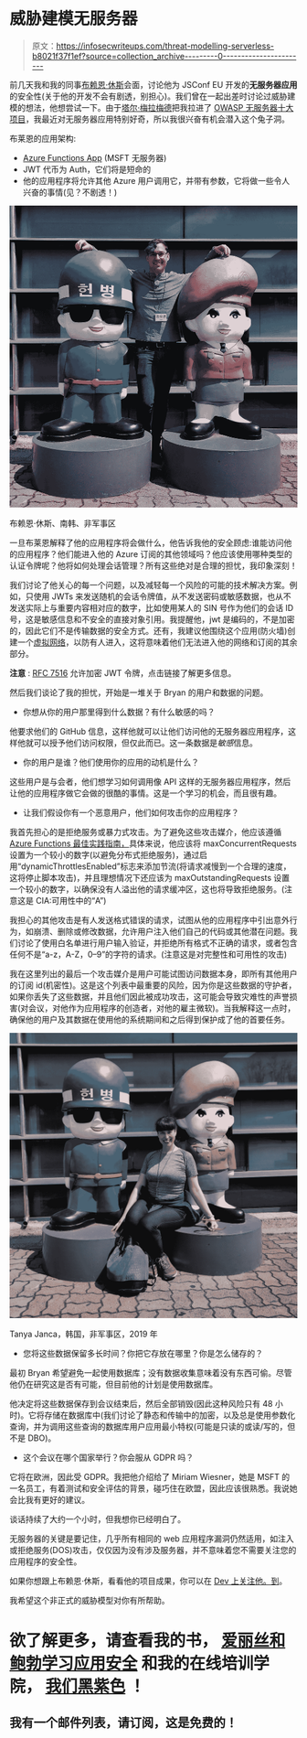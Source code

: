 # 威胁建模无服务器

> 原文：<https://infosecwriteups.com/threat-modelling-serverless-b8021f37f1ef?source=collection_archive---------0----------------------->

前几天我和我的同事[布赖恩·休斯](https://twitter.com/nebrius)会面，讨论他为 JSConf EU 开发的**无服务器应用**的安全性(关于他的开发不会有剧透，别担心)。我们曾在一起出差时讨论过威胁建模的想法，他想尝试一下。由于[塔尔·梅拉梅德](https://twitter.com/_nu11p0inter)把我拉进了 [OWASP 无服务器十大项目](https://www.owasp.org/index.php/OWASP_Serverless_Top_10_Project)，我最近对无服务器应用特别好奇，所以我很兴奋有机会潜入这个兔子洞。

布莱恩的应用架构:

*   [Azure Functions App](https://azure.microsoft.com/services/functions/?WT.mc_id=azuremedium-blog-tajanca) (MSFT 无服务器)
*   JWT 代币为 Auth，它们将是短命的
*   他的应用程序将允许其他 Azure 用户调用它，并带有参数，它将做一些令人兴奋的事情(见？不剧透！)

![](img/9320df64ee52c8d52cb1dafdf766d60d.png)

布赖恩·休斯、南韩、非军事区

一旦布莱恩解释了他的应用程序将会做什么，他告诉我他的安全顾虑:谁能访问他的应用程序？他们能进入他的 Azure 订阅的其他领域吗？他应该使用哪种类型的认证令牌呢？他将如何处理会话管理？所有这些绝对是合理的担忧，我印象深刻！

我们讨论了他关心的每一个问题，以及减轻每一个风险的可能的技术解决方案。例如，只使用 JWTs 来发送随机的会话令牌值，从不发送密码或敏感数据，也从不发送实际上与重要内容相对应的数字，比如使用某人的 SIN 号作为他们的会话 ID 号，这是敏感信息和不安全的直接对象引用。我提醒他，jwt 是编码的，不是加密的，因此它们不是传输数据的安全方式。还有，我建议他围绕这个应用(防火墙)创建一个[虚拟网络](https://docs.microsoft.com/azure/virtual-network/security-overview?WT.mc_id=azuremedium-blog-tajanca)，以防有人进入，这将意味着他们无法进入他的网络和订阅的其余部分。

**注意** : [RFC 7516](https://tools.ietf.org/html/rfc7516) 允许加密 JWT 令牌，点击链接了解更多信息。

然后我们谈论了我的担忧，开始是一堆关于 Bryan 的用户和数据的问题。

*   你想从你的用户那里得到什么数据？有什么敏感的吗？

他要求他们的 GitHub 信息，这样他就可以让他们访问他的无服务器应用程序，这样他就可以授予他们访问权限，但仅此而已。这一条数据是*敏感*信息。

*   你的用户是谁？他们使用你的应用的动机是什么？

这些用户是与会者，他们想学习如何调用像 API 这样的无服务器应用程序，然后让他的应用程序做它会做的很酷的事情。这是一个学习的机会，而且很有趣。

*   让我们假设你有一个恶意用户，他们如何攻击你的应用程序？

我首先担心的是拒绝服务或暴力式攻击。为了避免这些攻击媒介，他应该遵循 [Azure Functions 最佳实践指南，](https://docs.microsoft.com/en-us/azure/azure-functions/functions-best-practices?WT.mc_id=azuremedium-blog-tajanca)具体来说，他应该将 maxConcurrentRequests 设置为一个较小的数字(以避免分布式拒绝服务)，通过启用“dynamicThrottlesEnabled”标志来添加节流(将请求减慢到一个合理的速度，这将停止脚本攻击)，并且理想情况下还应该为 maxOutstandingRequests 设置一个较小的数字，以确保没有人溢出他的请求缓冲区，这也将导致拒绝服务。(注意这是 CIA:可用性中的“A”)

我担心的其他攻击是有人发送格式错误的请求，试图从他的应用程序中引出意外行为，如崩溃、删除或修改数据，允许用户注入他们自己的代码或其他潜在问题。我们讨论了使用白名单进行用户输入验证，并拒绝所有格式不正确的请求，或者包含任何不是“a-z，A-Z，0–9”的字符的请求。(注意这是对完整性和可用性的攻击)

我在这里列出的最后一个攻击媒介是用户可能试图访问数据本身，即所有其他用户的订阅 id(机密性)。这是这个列表中最重要的风险，因为你是这些数据的守护者，如果你丢失了这些数据，并且他们因此被成功攻击，这可能会导致灾难性的声誉损害(对会议，对他作为应用程序的创造者，对他的雇主微软)。当我解释这一点时，确保他的用户及其数据在使用他的系统期间和之后得到保护成了他的首要任务。

![](img/d5b2a43824ed0eb5ff1d387e40dea0cf.png)

Tanya Janca，韩国，非军事区，2019 年

*   您将这些数据保留多长时间？你把它存放在哪里？你是怎么储存的？

最初 Bryan 希望避免一起使用数据库；没有数据收集意味着没有东西可偷。尽管他仍在研究这是否有可能，但目前他的计划是使用数据库。

他决定将这些数据保存到会议结束后，然后全部销毁(因此这种风险只有 48 小时)。它将存储在数据库中(我们讨论了静态和传输中的加密，以及总是使用参数化查询，并为调用这些查询的数据库用户应用最小特权(可能是只读的或读/写的，但不是 DBO)。

*   这个会议在哪个国家举行？你会服从 GDPR 吗？

它将在欧洲，因此受 GDPR。我把他介绍给了 Miriam Wiesner，她是 MSFT 的一名员工，有着测试和安全评估的背景，碰巧住在欧盟，因此应该很熟悉。我说她会比我有更好的建议。

谈话持续了大约一个小时，但我想你已经明白了。

无服务器的关键是要记住，几乎所有相同的 web 应用程序漏洞仍然适用，如注入或拒绝服务(DOS)攻击，仅仅因为没有涉及服务器，并不意味着您不需要关注您的应用程序的安全性。

如果你想跟上布赖恩·休斯，看看他的项目成果，你可以在 [Dev 上关注他。到](https://dev.to/nebrius)。

我希望这个非正式的威胁模型对你有所帮助。

# **欲了解更多，请查看我的书，** [**爱丽丝和鲍勃学习应用安全**](https://aliceandboblearn.com/) **和我的在线培训学院，** [**我们黑紫色**](https://academy.wehackpurple.com/) **！**

## 我有一个邮件列表，请订阅，这是免费的！